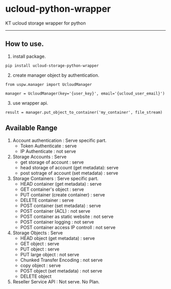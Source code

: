 # ucloud-python-wrapper
KT ucloud storage wrapper for python

- - -

## How to use.
1. install package.

`pip install ucloud-storage-python-wrapper`


2. create manager object by authentication.
```
from uspw.manager import UcloudManager

manager = UcloudManager(key='{user_key}', email='{ucloud_user_email}')
```

3. use wrapper api.
```
result = manager.put_object_to_container('my_container', file_stream)
```


## Available Range
1. Account authentication : Serve specific part.
    + Token Authenticate : serve
    + IP Authenticate : not serve
2. Storage Accounts : Serve
    + get storage of account : serve
    + head storage of account (get metadata): serve
    + post sotrage of account (set metadata) : serve    
3. Storage Containers : Serve specific part.
    + HEAD container (get metadata) : serve
    + GET container's object : serve
    + PUT container (create container) : serve
    + DELETE container : serve
    + POST container (set metadata) : serve
    + POST container (ACL) : not serve
    + POST container as static website : not serve
    + POST container logging : not serve
    + POST container access IP controll : not serve 
4. Storage Objects : Serve
    + HEAD object (get metadata) : serve
    + GET object : serve
    + PUT object : serve
    + PUT large object : not serve
    + Chunked Transfer Encoding : not serve
    + copy object : serve
    + POST object (set metadata) : not serve
    + DELETE object
5. Reseller Service API : Not serve. No Plan.
